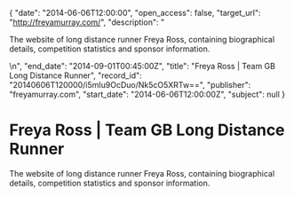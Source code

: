 {
  "date": "2014-06-06T12:00:00", 
  "open_access": false, 
  "target_url": "http://freyamurray.com/", 
  "description": "<p>The website of long distance runner Freya Ross, containing biographical details, competition statistics and sponsor information.</p>\n", 
  "end_date": "2014-09-01T00:45:00Z", 
  "title": "Freya Ross | Team GB Long Distance Runner", 
  "record_id": "20140606T120000/i5mIu9OcDuo/Nk5cO5XRTw==", 
  "publisher": "freyamurray.com", 
  "start_date": "2014-06-06T12:00:00Z", 
  "subject": null
}

# Freya Ross | Team GB Long Distance Runner

<p>The website of long distance runner Freya Ross, containing biographical details, competition statistics and sponsor information.</p>
